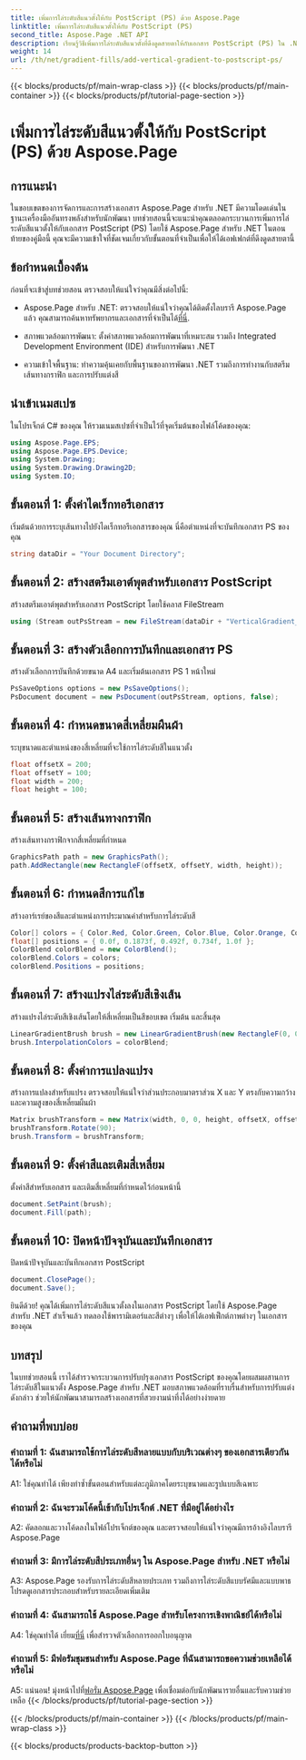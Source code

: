 ```yaml
---
title: เพิ่มการไล่ระดับสีแนวตั้งให้กับ PostScript (PS) ด้วย Aspose.Page
linktitle: เพิ่มการไล่ระดับสีแนวตั้งให้กับ PostScript (PS)
second_title: Aspose.Page .NET API
description: เรียนรู้วิธีเพิ่มการไล่ระดับสีแนวตั้งที่ดึงดูดสายตาให้กับเอกสาร PostScript (PS) ใน .NET โดยใช้ Aspose.Page ยกระดับการสร้างเอกสารของคุณด้วยคำแนะนำทีละขั้นตอนนี้
weight: 14
url: /th/net/gradient-fills/add-vertical-gradient-to-postscript-ps/
---
```


{{< blocks/products/pf/main-wrap-class >}}
{{< blocks/products/pf/main-container >}}
{{< blocks/products/pf/tutorial-page-section >}}

# เพิ่มการไล่ระดับสีแนวตั้งให้กับ PostScript (PS) ด้วย Aspose.Page

## การแนะนำ

ในขอบเขตของการจัดการและการสร้างเอกสาร Aspose.Page สำหรับ .NET มีความโดดเด่นในฐานะเครื่องมืออันทรงพลังสำหรับนักพัฒนา บทช่วยสอนนี้จะแนะนำคุณตลอดกระบวนการเพิ่มการไล่ระดับสีแนวตั้งให้กับเอกสาร PostScript (PS) โดยใช้ Aspose.Page สำหรับ .NET ในตอนท้ายของคู่มือนี้ คุณจะมีความเข้าใจที่ชัดเจนเกี่ยวกับขั้นตอนที่จำเป็นเพื่อให้ได้เอฟเฟกต์ที่ดึงดูดสายตานี้

## ข้อกำหนดเบื้องต้น

ก่อนที่จะเข้าสู่บทช่วยสอน ตรวจสอบให้แน่ใจว่าคุณมีสิ่งต่อไปนี้:

-  Aspose.Page สำหรับ .NET: ตรวจสอบให้แน่ใจว่าคุณได้ติดตั้งไลบรารี Aspose.Page แล้ว คุณสามารถค้นหาทรัพยากรและเอกสารที่จำเป็นได้[ที่นี่](https://reference.aspose.com/page/net/).

- สภาพแวดล้อมการพัฒนา: ตั้งค่าสภาพแวดล้อมการพัฒนาที่เหมาะสม รวมถึง Integrated Development Environment (IDE) สำหรับการพัฒนา .NET

- ความเข้าใจพื้นฐาน: ทำความคุ้นเคยกับพื้นฐานของการพัฒนา .NET รวมถึงการทำงานกับสตรีม เส้นทางกราฟิก และการปรับแต่งสี

## นำเข้าเนมสเปซ

ในโปรเจ็กต์ C# ของคุณ ให้รวมเนมสเปซที่จำเป็นไว้ที่จุดเริ่มต้นของไฟล์โค้ดของคุณ:

```csharp
using Aspose.Page.EPS;
using Aspose.Page.EPS.Device;
using System.Drawing;
using System.Drawing.Drawing2D;
using System.IO;
```

## ขั้นตอนที่ 1: ตั้งค่าไดเร็กทอรีเอกสาร

เริ่มต้นด้วยการระบุเส้นทางไปยังไดเร็กทอรีเอกสารของคุณ นี่คือตำแหน่งที่จะบันทึกเอกสาร PS ของคุณ

```csharp
string dataDir = "Your Document Directory";
```

## ขั้นตอนที่ 2: สร้างสตรีมเอาต์พุตสำหรับเอกสาร PostScript

สร้างสตรีมเอาต์พุตสำหรับเอกสาร PostScript โดยใช้คลาส FileStream

```csharp
using (Stream outPsStream = new FileStream(dataDir + "VerticalGradient_outPS.ps", FileMode.Create))
```

## ขั้นตอนที่ 3: สร้างตัวเลือกการบันทึกและเอกสาร PS

สร้างตัวเลือกการบันทึกด้วยขนาด A4 และเริ่มต้นเอกสาร PS 1 หน้าใหม่

```csharp
PsSaveOptions options = new PsSaveOptions();
PsDocument document = new PsDocument(outPsStream, options, false);
```

## ขั้นตอนที่ 4: กำหนดขนาดสี่เหลี่ยมผืนผ้า

ระบุขนาดและตำแหน่งของสี่เหลี่ยมที่จะใช้การไล่ระดับสีในแนวตั้ง

```csharp
float offsetX = 200;
float offsetY = 100;
float width = 200;
float height = 100;
```

## ขั้นตอนที่ 5: สร้างเส้นทางกราฟิก

สร้างเส้นทางกราฟิกจากสี่เหลี่ยมที่กำหนด

```csharp
GraphicsPath path = new GraphicsPath();
path.AddRectangle(new RectangleF(offsetX, offsetY, width, height));
```

## ขั้นตอนที่ 6: กำหนดสีการแก้ไข

สร้างอาร์เรย์ของสีและตำแหน่งการประมาณค่าสำหรับการไล่ระดับสี

```csharp
Color[] colors = { Color.Red, Color.Green, Color.Blue, Color.Orange, Color.DarkOliveGreen };
float[] positions = { 0.0f, 0.1873f, 0.492f, 0.734f, 1.0f };
ColorBlend colorBlend = new ColorBlend();
colorBlend.Colors = colors;
colorBlend.Positions = positions;
```

## ขั้นตอนที่ 7: สร้างแปรงไล่ระดับสีเชิงเส้น

สร้างแปรงไล่ระดับสีเชิงเส้นโดยให้สี่เหลี่ยมเป็นสีขอบเขต เริ่มต้น และสิ้นสุด

```csharp
LinearGradientBrush brush = new LinearGradientBrush(new RectangleF(0, 0, width, height), Color.Beige, Color.DodgerBlue, 0f);
brush.InterpolationColors = colorBlend;
```

## ขั้นตอนที่ 8: ตั้งค่าการแปลงแปรง

สร้างการแปลงสำหรับแปรง ตรวจสอบให้แน่ใจว่าส่วนประกอบมาตราส่วน X และ Y ตรงกับความกว้างและความสูงของสี่เหลี่ยมผืนผ้า

```csharp
Matrix brushTransform = new Matrix(width, 0, 0, height, offsetX, offsetY);
brushTransform.Rotate(90);
brush.Transform = brushTransform;
```

## ขั้นตอนที่ 9: ตั้งค่าสีและเติมสี่เหลี่ยม

ตั้งค่าสีสำหรับเอกสาร และเติมสี่เหลี่ยมที่กำหนดไว้ก่อนหน้านี้

```csharp
document.SetPaint(brush);
document.Fill(path);
```

## ขั้นตอนที่ 10: ปิดหน้าปัจจุบันและบันทึกเอกสาร

ปิดหน้าปัจจุบันและบันทึกเอกสาร PostScript

```csharp
document.ClosePage();
document.Save();
```

ยินดีด้วย! คุณได้เพิ่มการไล่ระดับสีแนวตั้งลงในเอกสาร PostScript โดยใช้ Aspose.Page สำหรับ .NET สำเร็จแล้ว ทดลองใช้พารามิเตอร์และสีต่างๆ เพื่อให้ได้เอฟเฟ็กต์ภาพต่างๆ ในเอกสารของคุณ

## บทสรุป

ในบทช่วยสอนนี้ เราได้สำรวจกระบวนการปรับปรุงเอกสาร PostScript ของคุณโดยผสมผสานการไล่ระดับสีในแนวตั้ง Aspose.Page สำหรับ .NET มอบสภาพแวดล้อมที่ราบรื่นสำหรับการปรับแต่งดังกล่าว ช่วยให้นักพัฒนาสามารถสร้างเอกสารที่สวยงามน่าทึ่งได้อย่างง่ายดาย

## คำถามที่พบบ่อย

### คำถามที่ 1: ฉันสามารถใช้การไล่ระดับสีหลายแบบกับบริเวณต่างๆ ของเอกสารเดียวกันได้หรือไม่

A1: ใช่คุณทำได้ เพียงทำซ้ำขั้นตอนสำหรับแต่ละภูมิภาคโดยระบุขนาดและรูปแบบสีเฉพาะ

### คำถามที่ 2: ฉันจะรวมโค้ดนี้เข้ากับโปรเจ็กต์ .NET ที่มีอยู่ได้อย่างไร

A2: คัดลอกและวางโค้ดลงในไฟล์โปรเจ็กต์ของคุณ และตรวจสอบให้แน่ใจว่าคุณมีการอ้างอิงไลบรารี Aspose.Page

### คำถามที่ 3: มีการไล่ระดับสีประเภทอื่นๆ ใน Aspose.Page สำหรับ .NET หรือไม่

A3: Aspose.Page รองรับการไล่ระดับสีหลายประเภท รวมถึงการไล่ระดับสีแบบรัศมีและแบบพาธ โปรดดูเอกสารประกอบสำหรับรายละเอียดเพิ่มเติม

### คำถามที่ 4: ฉันสามารถใช้ Aspose.Page สำหรับโครงการเชิงพาณิชย์ได้หรือไม่

 A4: ใช่คุณทำได้ เยี่ยม[ที่นี่](https://purchase.aspose.com/buy) เพื่อสำรวจตัวเลือกการออกใบอนุญาต

### คำถามที่ 5: มีฟอรัมชุมชนสำหรับ Aspose.Page ที่ฉันสามารถขอความช่วยเหลือได้หรือไม่

 A5: แน่นอน! มุ่งหน้าไปที่[ฟอรั่ม Aspose.Page](https://forum.aspose.com/c/page/39) เพื่อเชื่อมต่อกับนักพัฒนารายอื่นและรับความช่วยเหลือ
{{< /blocks/products/pf/tutorial-page-section >}}

{{< /blocks/products/pf/main-container >}}
{{< /blocks/products/pf/main-wrap-class >}}

{{< blocks/products/products-backtop-button >}}
